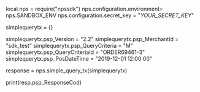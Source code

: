local nps = require("npssdk")
nps.configuration.environment= nps.SANDBOX_ENV
nps.configuration.secret_key = "_YOUR_SECRET_KEY_"


simplequerytx = {}

simplequerytx.psp_Version = "2.2"
simplequerytx.psp_MerchantId = "sdk_test"
simplequerytx.psp_QueryCriteria = "M"
simplequerytx.psp_QueryCriteriaId = "ORDER69461-3"
simplequerytx.psp_PosDateTime = "2019-12-01 12:00:00"

response = nps.simple_query_tx(simplequerytx)

print(resp.psp_ResponseCod)
